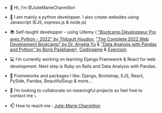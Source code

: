 - 👋 Hi, I’m @JulieMarieCharmillon

- 🌱 I am mainly a python developper. I also create websites using Javascript (EJS, express.js & node.js)

- 📚 Self-taught developper - using Udemy ( ["Bootcamp Développeur Pro avec Python - 2022" _by_ Thibault Houdon](https://www.udemy.com/course/formation-complete-python/),  ["The Complete 2022 Web Development Bootcamp" _by_ Dr. Angela Yu](https://www.udemy.com/course/the-complete-web-development-bootcamp/) & ["Data Analysis with Pandas and Python" by Boris Paskhaver](https://www.udemy.com/course/data-analysis-with-pandas/)), [Codingame](codingame.com) & [Exercism](exercism.org).

- 💻 I’m currently working on learning Django Framework & React for web development. Next step is Ruby on Rails and Data Analysis with Pandas.

- 🌴 Frameworks and packages I like: Django, Bootstrap, EJS, React, PySide, Pandas, BeautifulSoup & more...

- 👀 I’m looking to collaborate on meaningful projects so feel free to contact me ⤵

- 📫 How to reach me : [Julie-Marie Charmillon](https://juliemariecharmillon.github.io/#contact)

<!---
JulieMarieCharmillon/JulieMarieCharmillon is a ✨ special ✨ repository because its `README.md` (this file) appears on your GitHub profile.
You can click the Preview link to take a look at your changes.
--->
